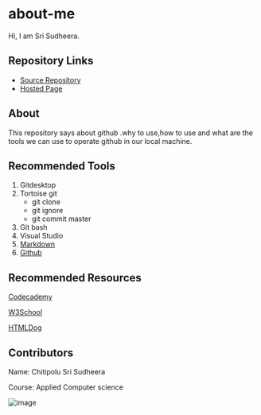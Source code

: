 # about-me

Hi, I am Sri Sudheera.

## Repository Links
* [Source Repository](https://github.com/sudheera96/kebab-case)
* [Hosted Page](https://sudheera96.github.io/kebab-case/)

## About 
This repository says about github .why to use,how to use and what are the tools we can use to operate github in our local machine.

## Recommended Tools
1. Gitdesktop
2. Tortoise git
    * git clone
    * git ignore
    * git commit master
3. Git bash
4. Visual Studio
5. [Markdown](https://github.com/adam-p/markdown-here/wiki/Markdown-Cheatsheet)
6. [Github](https://github.com/)

## Recommended Resources
[Codecademy](https://www.codecademy.com/learn/learn-html)

[W3School](https://www.w3schools.com/html/)

[HTMLDog](https://htmldog.com/)

## Contributors
Name: Chitipolu Sri Sudheera

Course: Applied Computer science

![image](https://scontent-ort2-1.xx.fbcdn.net/v/t31.0-8/s960x960/13116355_288135248185626_3015874135984118098_o.jpg?_nc_cat=107&_nc_ohc=YQ3eglPnw7UAX9cO9iQ&_nc_ht=scontent-ort2-1.xx&oh=77959dcf6e93ee228955dea8e61599bc&oe=5ED14B6C)

